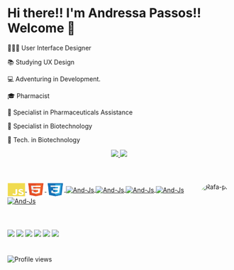 # Hi there!! I'm Andressa Passos!! Welcome 👋

👩🏼‍💻 User Interface Designer <p>
📚 Studying UX Design  <p>
💻 Adventuring in Development. <p>
🎓 Pharmacist <p>
💊 Specialist in Pharmaceuticals Assistance <p>
🧪 Specialist in Biotechnology <p>
🧬 Tech. in Biotechnology <p>

  
<div align="center">
  <a href="https://github.com/andressapassos">
  <img height="180em" src="https://github-readme-stats.vercel.app/api?username=andressapassos&show_icons=true&theme=dracula&include_all_commits=true&count_private=true"/>
  <img height="180em" src="https://github-readme-stats.vercel.app/api/top-langs/?username=andressapassos&layout=compact&langs_count=7&theme=dracula"/>
</div>
  
  #
  
<div style="display: inline_block"><br>
  <img align="center" alt="And-Js" height="30" width="40" src="https://raw.githubusercontent.com/devicons/devicon/master/icons/javascript/javascript-plain.svg">
  <img align="center" alt="And-HTML" height="30" width="40" 
src="https://raw.githubusercontent.com/devicons/devicon/master/icons/html5/html5-original.svg">
  <img align="center" alt="And-CSS" height="30" width="40" src="https://raw.githubusercontent.com/devicons/devicon/master/icons/css3/css3-original.svg">
 <img align="right" alt="Rafa-pic" height="150" style="border-radius:50px;" src="https://media.discordapp.net/attachments/902145965153202219/902146181650604042/gif.gif?width=458&height=458">
 <img align="center" alt="And-Js" height="30" width="40" src="https://img.shields.io/badge/Adobe%20Illustrator-FF9A00?style=for-the-badge&logo=adobe%20illustrator&logoColor=white">
   <img align="center" alt="And-Js" height="30" width="40" src="https://img.shields.io/badge/Adobe%20Photoshop-31A8FF?style=for-the-badge&logo=Adobe%20Photoshop&logoColor=black">
  <img align="center" alt="And-Js" height="40" width="60" src="https://img.shields.io/badge/Adobe%20XD-470137?style=for-the-badge&logo=Adobe%20XD&logoColor=#FF61F6">
  <img align="center" alt="And-Js" height="40" width="60" src="https://img.shields.io/badge/Adobe%20XD-470137?style=for-the-badge&logo=Adobe%20XD&logoColor=#FF61F6">
  <img align="center" alt="And-Js" height="40" width="60" src="https://img.shields.io/badge/Figma-F24E1E?style=for-the-badge&logo=figma&logoColor=white">
    
</div>
  
  #
 
<div style="display: inline_block"><br>
  <a href="https://instagram.com/andressa.uxuidesign/" target="_blank"><img src="https://img.shields.io/badge/-Instagram-%23E4405F?style=for-the-badge&logo=instagram&logoColor=white" target="_blank"></a>
  <a href="https://t.me/andressa1passos" target="_blank"><img src="https://img.shields.io/badge/Telegram-2CA5E0?style=for-the-badge&logo=telegram&logoColor=white" target="_blank"></a>
  <a href="https://www.linkedin.com/in/andressa-passos1" target="_blank"><img src="https://img.shields.io/badge/-LinkedIn-%230077B5?style=for-the-badge&logo=linkedin&logoColor=white" target="_blank"></a> 
   <a href="https://bit.ly/3QdR5cq" target="_blank"><img src="https://img.shields.io/badge/-Behance-blue?style=for-the-badge&logo=behance&logoColor=white" target="_blank"></a> 
   <a href="https://dribbble.com/andressapassos" target="_blank"><img src="https://img.shields.io/badge/Dribbble-EA4C89?style=for-the-badge&logo=dribbble&logoColor=white" target="_blank"></a> 
   <a href="https://linktr.ee/andressapassos" target="_blank"><img src="https://img.shields.io/badge/linktree-39E09B?style=for-the-badge&logo=linktree&logoColor=white" target="_blank"></a> 


</div>

  #
  
  <p align="left"> <img src="https://komarev.com/ghpvc/?username=andressapassos&color=yellow" alt="Profile views" /> </p>
